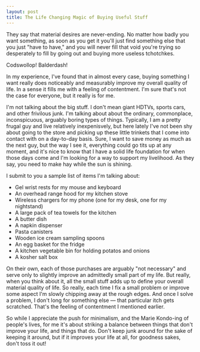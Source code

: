 ```yaml
---
layout: post
title: The Life Changing Magic of Buying Useful Stuff
---
```


They say that material desires are never-ending. No matter how badly you want something, as soon as you get it you'll just find something else that you just "have to have," and you will never fill that void you're trying so desperately to fill by going out and buying more useless tchotchkes.

Codswollop! Balderdash!

In my experience, I've found that in almost every case, buying something I want really does noticeably and measurably improve my overall quality of life. In a sense it fills me with a feeling of contentment. I'm sure that's not the case for everyone, but it really is for me.

I'm not talking about the big stuff. I don't mean giant HDTVs, sports cars, and other frivilous junk. I'm talking about about the ordinary, commonplace, inconspicuous, arguably boring types of things. Typically, I am a pretty frugal guy and live relatively inexpenisvely, but here lately I've not been shy about going to the store and picking up these little trinkets that I come into contact with on a day-to-day basis. Sure, I want to save money as much as the next guy, but the way I see it, everything could go tits up at any moment, and it's nice to know that I have a solid life foundation for when those days come and I'm looking for a way to support my livelihood. As they say, you need to make hay while the sun is shining.

I submit to you a sample list of items I'm talking about:

* Gel wrist rests for my mouse and keyboard
* An overhead range hood for my kitchen stove
* Wireless chargers for my phone (one for my desk, one for my nightstand) 
* A large pack of tea towels for the kitchen
* A butter dish
* A napkin dispenser
* Pasta canisters
* Wooden ice cream sampling spoons
* An egg basket for the fridge
* A kitchen vegetable bin for holding potatos and onions
* A kosher salt box

On their own, each of those purchases are arguably "not necessary" and serve only to slightly improve an admittedly small part of my life. But really, when you think about it, all the small stuff adds up to define your overall material quality of life. So really, each time I fix a small problem or improve some aspect I'm slowly chipping away at the rough edges. And once I solve a problem, I don't long for something else — that particular itch gets scratched. That's the feeling of contentment I mentioned earlier.

So while I appreciate the push for minimalism, and the Marie Kondo-ing of people's lives, for me it's about striking a balance between things that don't improve your life, and things that do. Don't keep junk around for the sake of keeping it around, but if it improves your life at all, for goodness sakes, don't toss it out!

